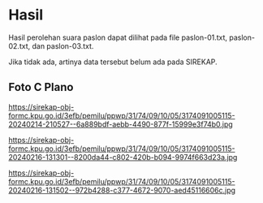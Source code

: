 # Hasil

Hasil perolehan suara paslon dapat dilihat pada file paslon-01.txt, paslon-02.txt, dan paslon-03.txt.

Jika tidak ada, artinya data tersebut belum ada pada SIREKAP.

## Foto C Plano

https://sirekap-obj-formc.kpu.go.id/3efb/pemilu/ppwp/31/74/09/10/05/3174091005115-20240214-210527--6a889bdf-aebb-4490-877f-15999e3f74b0.jpg

https://sirekap-obj-formc.kpu.go.id/3efb/pemilu/ppwp/31/74/09/10/05/3174091005115-20240216-131301--8200da44-c802-420b-b094-9974f663d23a.jpg

https://sirekap-obj-formc.kpu.go.id/3efb/pemilu/ppwp/31/74/09/10/05/3174091005115-20240216-131502--972b4288-c377-4672-9070-aed45116606c.jpg
